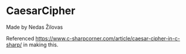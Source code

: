 # CaesarCipher
Made by Nedas Žilovas 

Referenced https://www.c-sharpcorner.com/article/caesar-cipher-in-c-sharp/ in making this.